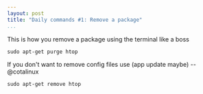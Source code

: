 ```yaml
---
layout: post
title: "Daily commands #1: Remove a package"
...
```


This is how you remove a package using the terminal like a boss

~~~~~~~~~~~~~~~~~~~~~~~~~~~~~~~~~~~~~~~~~~~~~~~~~~~~~~~~~~~~~~~~~~~~~~~~~~~~~~~~
sudo apt-get purge htop
~~~~~~~~~~~~~~~~~~~~~~~~~~~~~~~~~~~~~~~~~~~~~~~~~~~~~~~~~~~~~~~~~~~~~~~~~~~~~~~~

If you don't want to remove config files use (app update maybe) -- \@cotalinux

~~~~~~~~~~~~~~~~~~~~~~~~~~~~~~~~~~~~~~~~~~~~~~~~~~~~~~~~~~~~~~~~~~~~~~~~~~~~~~~~
sudo apt-get remove htop
~~~~~~~~~~~~~~~~~~~~~~~~~~~~~~~~~~~~~~~~~~~~~~~~~~~~~~~~~~~~~~~~~~~~~~~~~~~~~~~~
